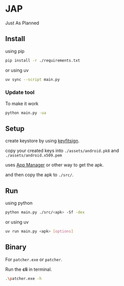 # JAP

Just As Planned

## Install

using pip

```bash
pip install -r ./requirements.txt
```

or using uv

```bash
uv sync --script main.py
```

### Update tool

To make it work

```bash
python main.py -ua
```

## Setup

create keystore by using [keyfitsign](https://github.com/Veha0001/keyfitsign).

copy your created keys into `./assets/android.pk8` and `./assets/android.x509.pem`

uses [App Manager](https://github.com/MuntashirAkon/AppManager) or other way to get the apk.

and then copy the apk to `./src/`.

## Run

using python

```bash
python main.py ./src/<apk> -Sf -dex
```

or using uv

```bash
uv run main.py <apk> [options]
```

## Binary

For `patcher.exe` or `patcher`.

Run the **cli** in terminal.

```sh
.\patcher.exe -h
```
